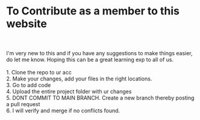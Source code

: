<h1>To Contribute as a member to this website</h1> <br>
  <br> I'm very new to this and if you have any suggestions to make things easier, do let me know. Hoping this can be a great learning exp to all of us.<br><br>
1. Clone the repo to ur acc <br>
2. Make your changes, add your files in the right locations. <br>
3. Go to add code <br>
4. Upload the entire project folder with ur changes <br>
5. DONT COMMIT TO MAIN BRANCH. Create a new branch thereby posting a pull request <br>
6. I will verify and merge if no conflicts found. <br>
